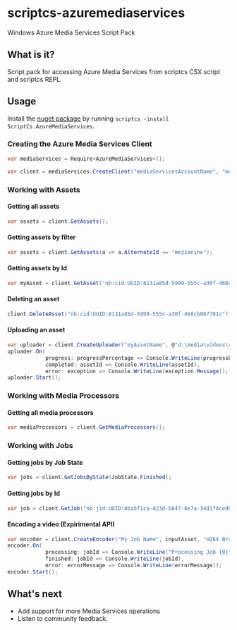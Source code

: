scriptcs-azuremediaservices
===========================

Windows Azure Media Services Script Pack

## What is it?
Script pack for accessing Azure Media Services from scriptcs CSX script and scriptcs REPL.

## Usage
Install the [nuget package](https://nuget.org/packages/ScriptCs.AzureMediaServices) by running `scriptcs -install ScriptCs.AzureMediaServices`.

### Creating the Azure Media Services Client
```csharp
var mediaServices = Require<AzureMediaServices>();

var client = mediaServices.CreateClient("mediaServicesAccountName", "mediaServicesAccountKey");
```

### Working with Assets

#### Getting all assets
```csharp
var assets = client.GetAssets();
```

#### Getting assets by filter
```csharp
var assets = client.GetAssets(a => a.AlternateId == "mezzanine");
```

#### Getting assets by Id
```csharp
var myAsset = client.GetAsset("nb:cid:UUID:8131a85d-5999-555c-a30f-468cb087701c");
```

#### Deleting an asset
```csharp
client.DeleteAsset("nb:cid:UUID:8131a85d-5999-555c-a30f-468cb087701c");
```

#### Uploading an asset
```csharp
var uploader = client.CreateUploader("myAssetName", @"d:\media\videos\video.mp4");
uploader.On(
			progress: progressPercentage => Console.WriteLine(progressPercentage),
			completed: assetId => Console.WriteLine(assetId),
			error: exception => Console.WriteLine(exception.Message));
uploader.Start();
```

### Working with Media Processors

#### Getting all media processors
```csharp
var mediaProcessors = client.GetMediaProcessors();
```

### Working with Jobs

#### Getting jobs by Job State
```csharp
var jobs = client.GetJobsByState(JobState.Finished);
```

#### Getting jobs by Id
```csharp
var job = client.GetJob("nb:jid:UUID:8ba5f1ca-d23d-b847-8e7a-34d1f4ce98a7");
```

#### Encoding a video (Expirimental API)
```csharp
var encoder = client.CreateEncoder("My Job Name", inputAsset, "H264 Broadband 720p", "My Output Asset Name");
encoder.On(
			processing: jobId => Console.WriteLine("Processing Job {0}", jobId),
			finished: jobId => Console.WriteLine(jobId),
			error: errorMessage => Console.WriteLine(errorMessage));
encoder.Start();
```

## What's next
* Add support for more Media Services operations
* Listen to community feedback.